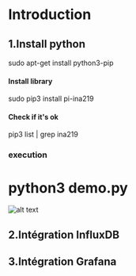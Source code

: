 # Introduction

## 1.Install python
sudo apt-get install python3-pip

#### Install library
sudo pip3 install pi-ina219

#### Check if it's ok 
pip3 list | grep ina219

### execution
# python3 demo.py

![alt text](https://ravindrajob.blob.core.windows.net/assets/python-ina.png)

## 2.Intégration InfluxDB


## 3.Intégration Grafana
